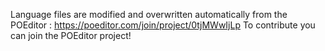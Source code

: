 Language files are modified and overwritten automatically from the POEditor :
https://poeditor.com/join/project/0tjMWwIjLp
To contribute you can join the POEditor project!